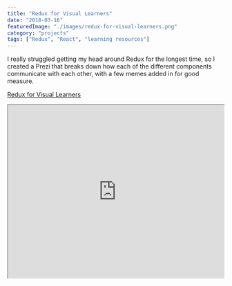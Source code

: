 ```yaml
---
title: "Redux for Visual Learners"
date: "2018-03-16"
featuredImage: "./images/redux-for-visual-learners.png"
category: "projects"
tags: ["Redux", "React", "learning resources"]
---
```


I really struggled getting my head around Redux for the longest time, so I created a Prezi that breaks down how each of the different components communicate with each other, with a few memes added in for good measure.

[Redux for Visual Learners](https://prezi.com/p/u-0a5vh_yipx/?present=1)

<div style="width: 100%; display: flex; justify-content: center;">
  <iframe
    width="550"
    height="400"
    src="https://prezi.com/p/u-0a5vh_yipx/embed"
    webkitallowfullscreen="1"
    mozallowfullscreen="1"
    allowfullscreen="1"
  />
</div>
